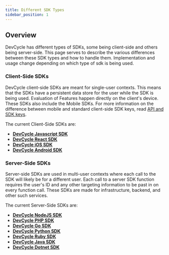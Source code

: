 ```yaml
---
title: Different SDK Types
sidebar_position: 1
---
```


## Overview

DevCycle has different types of SDKs, some being client-side and others being server-side. This page serves to describe the various differences between these SDK types and how to handle them. Implementation and usage change depending on which type of sdk is being used.


### Client-Side SDKs

DevCycle client-side SDKs are meant for single-user contexts. This means that the SDKs have a persistent data store for the user while the SDK is being used. Evaluation of Features happen directly on the client's device. These SDKs also include the Mobile SDKs. For more information on the difference between mobile and standard client-side SDK keys, read [API and SDK keys](/docs/home/feature-management/organizing-your-flags-and-variables/api-and-sdk-keys).

The current Client-Side SDKs are:

* **[DevCycle Javascript SDK](/docs/sdk/client-side-sdks/javascript)**
* **[DevCycle React SDK](/docs/sdk/client-side-sdks/react)**
* **[DevCycle iOS SDK](/docs/sdk/client-side-sdks/ios)**
* **[DevCycle Android SDK](/docs/sdk/client-side-sdks/android)**


### Server-Side SDKs

Server-side SDKs are used in multi-user contexts where each call to the SDK will likely be for a different user. Each call to a server SDK function requires the user's ID and any other targeting information to be past in on every function call. These SDKs are made for infrastructure, backend, and other such services.  

The current Server-Side SDKs are:

* **[DevCycle NodeJS SDK](/docs/sdk/server-side-sdks/node)**
* **[DevCycle PHP SDK](/docs/sdk/server-side-sdks/php)**
* **[DevCycle Go SDK](/docs/sdk/server-side-sdks/go)**
* **[DevCycle Python SDK](/docs/sdk/server-side-sdks/python)**
* **[DevCycle Ruby SDK](/docs/sdk/server-side-sdks/ruby)**
* **[DevCycle Java SDK](/docs/sdk/server-side-sdks/java)**
* **[DevCycle Dotnet SDK](/docs/sdk/server-side-sdks/dotnet)**

